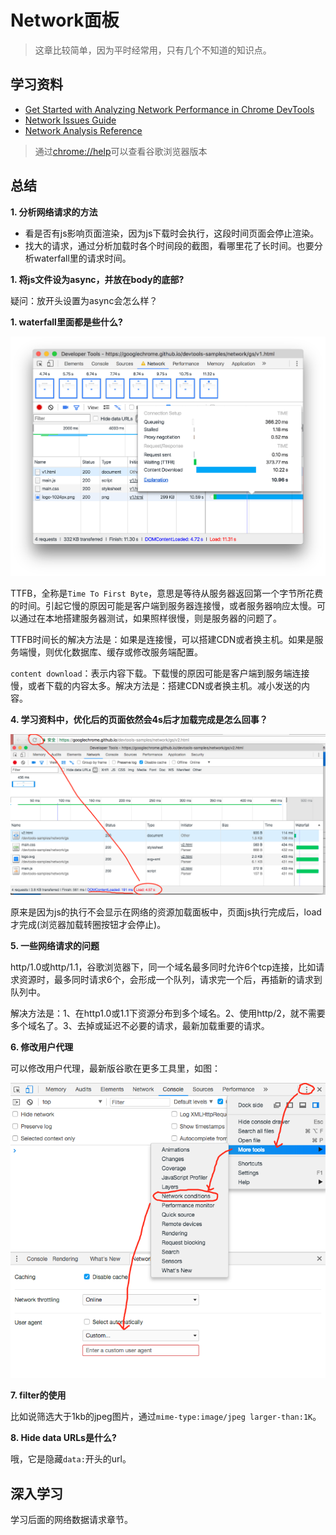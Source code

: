 # Network面板

> 这章比较简单，因为平时经常用，只有几个不知道的知识点。

## 学习资料

- [Get Started with Analyzing Network Performance in Chrome DevTools](https://developers.google.com/web/tools/chrome-devtools/network-performance/)
- [Network Issues Guide](https://developers.google.com/web/tools/chrome-devtools/network-performance/issues)
- [Network Analysis Reference](https://developers.google.com/web/tools/chrome-devtools/network-performance/reference)

> 通过[chrome://help](chrome://help)可以查看谷歌浏览器版本

## 总结

**1. 分析网络请求的方法**

- 看是否有js影响页面渲染，因为js下载时会执行，这段时间页面会停止渲染。
- 找大的请求，通过分析加载时各个时间段的截图，看哪里花了长时间。也要分析waterfall里的请求时间。

**1. 将js文件设为async，并放在body的底部?** 

疑问：放开头设置为async会怎么样？

**1. waterfall里面都是些什么?**

![](./img/get-started-waterfall.png)

TTFB，全称是`Time To First Byte`，意思是等待从服务器返回第一个字节所花费的时间。引起它慢的原因可能是客户端到服务器连接慢，或者服务器响应太慢。可以通过在本地搭建服务器测试，如果照样很慢，则是服务器的问题了。

TTFB时间长的解决方法是：如果是连接慢，可以搭建CDN或者换主机。如果是服务端慢，则优化数据库、缓存或修改服务端配置。

`content download`：表示内容下载。下载慢的原因可能是客户端到服务端连接慢，或者下载的内容太多。解决方法是：搭建CDN或者换主机。减小发送的内容。

**4. 学习资料中，优化后的页面依然会4s后才加载完成是怎么回事？**

![](./img/net2.png)

原来是因为js的执行不会显示在网络的资源加载面板中，页面js执行完成后，load才完成(浏览器加载转圈按钮才会停止)。

**5. 一些网络请求的问题**

http/1.0或http/1.1，谷歌浏览器下，同一个域名最多同时允许6个tcp连接，比如请求资源时，最多同时请求6个，会形成一个队列，请求完一个后，再插新的请求到队列中。

解决方法是：1、在http1.0或1.1下资源分布到多个域名。2、使用http/2，就不需要多个域名了。3、去掉或延迟不必要的请求，最新加载重要的请求。

**6. 修改用户代理**

可以修改用户代理，最新版谷歌在更多工具里，如图：

![](./img/user-agent.png)

**7. filter的使用**

比如说筛选大于1kb的jpeg图片，通过`mime-type:image/jpeg larger-than:1K`。

**8. Hide data URLs是什么?**

哦，它是隐藏`data:`开头的url。

## 深入学习

学习后面的网络数据请求章节。